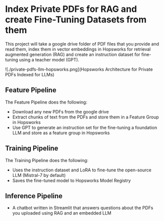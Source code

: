 # Index Private PDFs for RAG and create Fine-Tuning Datasets from them

This project will take a google drive folder of PDF files that you provide and read them, index them in vector embeddings in Hopsworks for retrieval augmented generation (RAG) and create an instruction dataset for fine-tuning using a teacher model (GPT).


![./private-pdfs-llm-hopsworks.png](Hopsworks Architecture for Private PDFs Indexed for LLMs)

## Feature Pipeline
The Feature Pipeline does the following:

 * Download any new PDFs from the google drive
 * Extract chunks of text from the PDFs and store them in a Feature Group in Hopsworks
 * Use GPT to generate an instruction set for the fine-tuning  a foundation LLM and store as a feature group in Hopsworks

## Training Pipeline
The Training Pipeline does the following:

 * Uses the instruction dataset and LoRA to fine-tune the open-source LLM (Mistral-7 by default) 
 * Saves the fine-tuned model to Hopsworks Model Registry

## Inference Pipeline
* A chatbot written in Streamlit that answers questions about the PDFs you uploaded using RAG and an embedded LLM 
